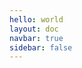 ```yaml
---
hello: world
layout: doc
navbar: true
sidebar: false
---
```


<DrawCanvas :width="w" :height="h" backgroundColor="#ffffff" color="#000000" borderColor="red" />

<script setup>
import DrawCanvas from '@components/draw-canvas.vue';

const w = window.innerWidth * 0.6;
const h = 300;
</script>

